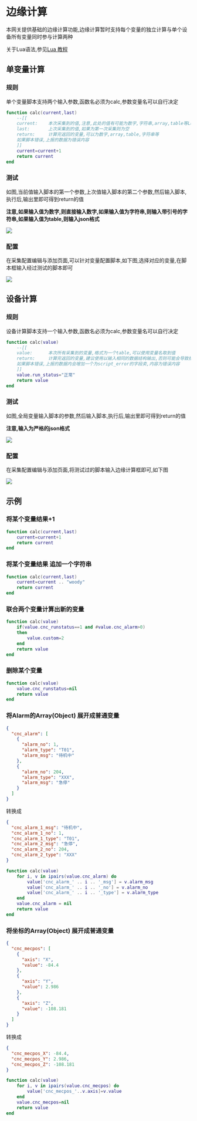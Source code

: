 # 边缘计算

本网关提供基础的边缘计算功能,边缘计算暂时支持每个变量的独立计算与单个设备所有变量同时参与计算两种

关于Lua语法,参见[Lua 教程](https://www.runoob.com/lua/lua-tutorial.html)

## 单变量计算

### 规则

单个变量脚本支持两个输入参数,函数名必须为calc,参数变量名可以自行决定
```lua
function calc(current,last)
    --[[
    current:    本次采集到的值,注意,此处的值有可能为数字,字符串,array,table等Lua数据类型,需要根据不同变量做判断
    last:       上次采集到的值,如果为第一次采集则为空
    return:     计算完返回的变量,可以为数字,array,table,字符串等
    如果脚本错误,上报的数据为错误内容
    ]]
    current=current+1
    return current
end
```

### 测试

如图,当前值输入脚本的第一个参数,上次值输入脚本的第二个参数,然后输入脚本,执行后,输出里即可得到return的值

**注意,如果输入值为数字,则直接输入数字,如果输入值为字符串,则输入带引号的字符串,如果输入值为table,则输入json格式**

![](/img/calc-2.png)

### 配置

在采集配置编辑与添加页面,可以针对变量配置脚本,如下图,选择对应的变量,在脚本框输入经过测试的脚本即可

![](/img/calc-1.png)

## 设备计算

### 规则

设备计算脚本支持一个输入参数,函数名必须为calc,参数变量名可以自行决定
```lua
function calc(value)
    --[[
    value:      本次所有采集到的变量,格式为一个table,可以使用变量名取到值
    return:     计算完返回的变量,建议使用以输入相同的数据结构输出,否则可能会导致推送失败
    如果脚本错误,上报的数据内会增加一个为script_error的字段卖,内容为错误内容
    ]]
    value.run_status="正常"
    return value
end
```

### 测试

如图,全局变量输入脚本的参数,然后输入脚本,执行后,输出里即可得到return的值

**注意,输入为严格的json格式**

![](/img/calc-3.png)

### 配置

在采集配置编辑与添加页面,将测试过的脚本输入边缘计算框即可,如下图

![](/img/calc-4.png)


## 示例

### 将某个变量结果+1

```lua
function calc(current,last)
    current=current+1
    return current
end
```

### 将某个变量结果 追加一个字符串

```lua
function calc(current,last)
    current=current .. "woody"
    return current
end
```

### 联合两个变量计算出新的变量

```lua
function calc(value)
    if(value.cnc_runstatus==1 and #value.cnc_alarm>0)
    then
        value.custom=2
    end
    return value
end
```


### 删除某个变量

```lua
function calc(value)
    value.cnc_runstatus=nil
    return value
end
```

### 将Alarm的Array(Object) 展开成普通变量

```json
{
  "cnc_alarm": [
    {
      "alarm_no": 1,
      "alarm_type": "T01",
      "alarm_msg": "待机中"
    },
    {
      "alarm_no": 204,
      "alarm_type": "XXX",
      "alarm_msg": "急停"
    }
  ]
}
```
转换成
```json
{
  "cnc_alarm_1_msg": "待机中",
  "cnc_alarm_1_no": 1,
  "cnc_alarm_1_type": "T01",
  "cnc_alarm_2_msg": "急停",
  "cnc_alarm_2_no": 204,
  "cnc_alarm_2_type": "XXX"
}
```
```lua
function calc(value)
    for i, v in ipairs(value.cnc_alarm) do
        value['cnc_alarm_' .. i .. '_msg'] = v.alarm_msg
        value['cnc_alarm_' .. i .. '_no'] = v.alarm_no
        value['cnc_alarm_' .. i .. '_type'] = v.alarm_type
    end
    value.cnc_alarm = nil
    return value
end
```


### 将坐标的Array(Object) 展开成普通变量

```json
{
  "cnc_mecpos": [
    {
      "axis": "X",
      "value": -84.4
    },
    {
      "axis": "Y",
      "value": 2.986
    },
    {
      "axis": "Z",
      "value": -108.181
    }
  ]
}
```
转换成
```json
{
  "cnc_mecpos_X": -84.4,
  "cnc_mecpos_Y": 2.986,
  "cnc_mecpos_Z": -108.181
}
```

```lua
function calc(value)
    for i, v in ipairs(value.cnc_mecpos) do
        value['cnc_mecpos_'..v.axis]=v.value
    end
    value.cnc_mecpos=nil
    return value
end
```